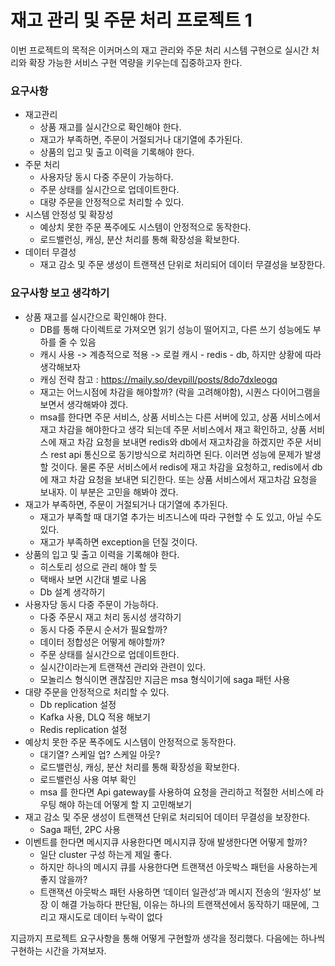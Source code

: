 # 재고 관리 및 주문 처리 프로젝트 1

이번 프로젝트의 목적은 이커머스의 재고 관리와 주문 처리 시스템 구현으로 실시간 처리와 확장 가능한 서비스 구현 역량을 키우는데 집중하고자 한다.

### 요구사항
- 재고관리
  - 상품 재고를 실시간으로 확인해야 한다.
  - 재고가 부족하면, 주문이 거절되거나 대기열에 추가된다.
  - 상품의 입고 및 출고 이력을 기록해야 한다.
- 주문 처리
  - 사용자당 동시 다중 주문이 가능하다.
  - 주문 상태를 실시간으로 업데이트한다.
  - 대량 주문을 안정적으로 처리할 수 있다.
- 시스템 안정성 및 확장성
  - 예상치 못한 주문 폭주에도 시스템이 안정적으로 동작한다.
  - 로드밸런싱, 캐싱, 분산 처리를 통해 확장성을 확보한다.
- 데이터 무결성
  - 재고 감소 및 주문 생성이 트랜잭션 단위로 처리되어 데이터 무결성을 보장한다.

### 요구사항 보고 생각하기
- 상품 재고를 실시간으로 확인해야 한다.
  - DB를 통해 다이렉트로 가져오면 읽기 성능이 떨어지고, 다른 쓰기 성능에도 부하를 줄 수 있음
  - 캐시 사용 -> 계층적으로 적용 -> 로컬 캐시 - redis - db, 하지만 상황에 따라 생각해보자
  - 캐싱 전략 참고 : https://maily.so/devpill/posts/8do7dxleogq
  - 재고는 어느시점에 차감을 해야할까? (락을 고려해야함), 시퀀스 다이어그램을 보면서 생각해봐야 겠다.
  - msa를 한다면 주문 서비스, 상품 서비스는 다른 서버에 있고, 상품 서비스에서 재고 차감을 해야한다고 생각 되는데 주문 서비스에서 재고 확인하고, 
  상품 서비스에 재고 차감 요청을 보내면 redis와 db에서 재고차감을 하겠지만 주문 서비스 rest api 통신으로 동기방식으로 처리하면 된다. 
  이러면 성능에 문제가 발생할 것이다. 물론 주문 서비스에서 redis에 재고 차감을 요청하고, redis에서 db에 재고 차감 요청을 보내면 되긴한다. 
  또는 상품 서비스에서 재고차감 요청을 보내자. 이 부분은 고민을 해봐야 겠다.
- 재고가 부족하면, 주문이 거절되거나 대기열에 추가된다.
  - 재고가 부족할 때 대기열 추가는 비즈니스에 따라 구현할 수 도 있고, 아닐 수도 있다.
  - 재고가 부족하면 exception을 던질 것이다.
- 상품의 입고 및 출고 이력을 기록해야 한다.
  - 히스토리 성으로 관리 해야 할 듯
  - 택배사 보면 시간대 별로 나옴
  - Db 설계 생각하기
- 사용자당 동시 다중 주문이 가능하다.
  - 다중 주문시 재고 처리 동시성 생각하기
  - 동시 다중 주문시 순서가 필요할까?
  - 데이터 정합성은 어떻게 해야할까?
  - 주문 상태를 실시간으로 업데이트한다.
  - 실시간이라는게 트랜잭션 관리와 관련이 있다.
  - 모놀리스 형식이면 괜찮짐만 지금은 msa 형식이기에 saga 패턴 사용
- 대량 주문을 안정적으로 처리할 수 있다.
  - Db replication 설정
  - Kafka 사용, DLQ 적용 해보기
  - Redis replication 설정
- 예상치 못한 주문 폭주에도 시스템이 안정적으로 동작한다.
  - 대기열? 스케일 업? 스케일 아웃?
  - 로드밸런싱, 캐싱, 분산 처리를 통해 확장성을 확보한다.
  - 로드밸런싱 사용 여부 확인
  - msa 를 한다면 Api gateway를 사용하여 요청을 관리하고 적절한 서비스에 라우팅 해야 하는데 어떻게 할 지 고민해보기
- 재고 감소 및 주문 생성이 트랜잭션 단위로 처리되어 데이터 무결성을 보장한다.
  - Saga 패턴, 2PC 사용
- 이벤트를 한다면 메시지큐 사용한다면 메시지큐 장애 발생한다면 어떻게 할까?
  - 일단 cluster 구성 하는게 제일 좋다.
  - 하지만 하나의 메시지 큐를 사용한다면 트랜잭션 아웃박스 패턴을 사용하는게 좋지 않을까?
  - 트랜잭션 아웃박스 패턴 사용하면 ‘데이터 일관성’과 메시지 전송의 ‘원자성’ 보장 이 해결 가능하다 판단됨, 이유는 하나의 트랜잭션에서 동작하기 때문에, 그리고 재시도로 데이터 누락이 없다

지금까지 프로젝트 요구사항을 통해 어떻게 구현할까 생각을 정리했다. 다음에는 하나씩 구현하는 시간을 가져보자.
